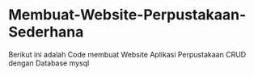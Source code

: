 # Membuat-Website-Perpustakaan-Sederhana
Berikut ini adalah Code membuat Website Aplikasi Perpustakaan CRUD dengan Database mysql 
